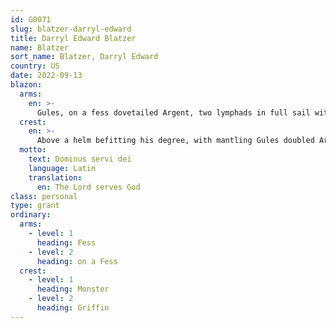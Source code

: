 ```yaml
---
id: G0071
slug: blatzer-darryl-edward
title: Darryl Edward Blatzer
name: Blatzer
sort_name: Blatzer, Darryl Edward
country: US
date: 2022-09-13
blazon:
  arms:
    en: >-
      Gules, on a fess dovetailed Argent, two lymphads in full sail with pennons and flags flying Sable, all between in chief two lions combatant Or flanking a Maltese cross Argent and in base a crown of thorns debruised by an eagle displayed all Or.
  crest:
    en: >-
      Above a helm befitting his degree, with mantling Gules doubled Argent, is set for a crest issuant from a wreath of the liveries, a demi-griffin segreant Argent, armed and winged Or, langued Gules, holding a rose Gules slipped and leaved Vert.
  motto:
    text: Dominus servi dei
    language: Latin
    translation:
      en: The Lord serves God
class: personal
type: grant
ordinary:
  arms:
    - level: 1
      heading: Fess
    - level: 2
      heading: on a Fess
  crest:
    - level: 1
      heading: Monster
    - level: 2
      heading: Griffin
---
```

